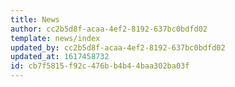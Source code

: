 ```yaml
---
title: News
author: cc2b5d8f-acaa-4ef2-8192-637bc0bdfd02
template: news/index
updated_by: cc2b5d8f-acaa-4ef2-8192-637bc0bdfd02
updated_at: 1617458732
id: cb7f5815-f92c-476b-b4b4-4baa302ba03f
---
```

